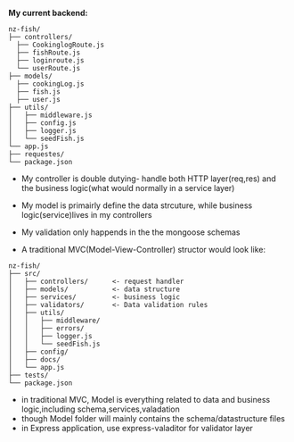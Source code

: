 **My current backend:**
```
nz-fish/
├── controllers/
  ├── CookinglogRoute.js
  ├── fishRoute.js
  ├── loginroute.js
  └── userRoute.js
├── models/
  ├── cookingLog.js
  ├── fish.js
  ├── user.js
├── utils/
│   ├── middleware.js
│   ├── config.js
│   ├── logger.js
│   └── seedFish.js
└── app.js
├── requestes/
└── package.json
```
- My controller is double dutying- handle both HTTP layer(req,res) and the business logic(what would normally in a service layer)
- My model is primairly define the data strcuture, while business logic(service)lives in my controllers
- My validation only happends in the the mongoose schemas


- A traditional MVC(Model-View-Controller) structor would look like:
```
nz-fish/
├── src/
│   ├── controllers/      <- request handler
│   ├── models/           <- data structure
│   ├── services/         <- business logic
│   ├── validators/       <- Data validation rules
│   ├── utils/
│   │   ├── middleware/
│   │   ├── errors/
│   │   ├── logger.js
│   │   └── seedFish.js
│   ├── config/
│   ├── docs/
│   └── app.js
├── tests/
└── package.json
```
- in traditional MVC, Model is everything related to data and business logic,including schema,services,valadation
- though Model folder will mainly contains the schema/datastructure files
- in Express application, use express-valaditor for validator layer